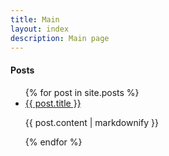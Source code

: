 ```yaml
---
title: Main
layout: index
description: Main page
---
```


#### Posts
<ul>
  {% for post in site.posts %}
    <li>
      <a href="{{ post.url }}">{{ post.title }}</a>
      <p>{{ post.content | markdownify }}</p>
    </li>
  {% endfor %}
</ul>
